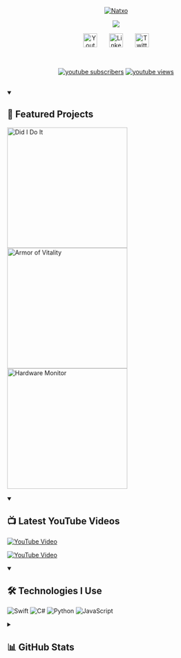 <p align="center">
  <a href="https://github.com/Natxo">
    <img src="https://user-images.githubusercontent.com/20955511/199138068-0a7b7b75-a024-4f00-803f-30a19c5d1b2d.png" alt="Natxo" /></a>
</p>

<p align="center">
  <a href="https://github.com/Natxo/readme-typing-svg">
    <img src="https://readme-typing-svg.demolab.com/?lines=Full-stack%20Developer;App%20Developer;Content%20Creator;Always%20Learning%20New%20Things&font=Fira%20Code&center=true&width=440&height=45&color=f75c7e&vCenter=true&pause=1000&size=22" /></a>
</p>

<!-- Social icons section -->
<p align="center">
  <a href="https://www.youtube.com/@NatxoNetwork"><img width="32px" alt="Youtube" title="YouTube Channel" src="https://i.imgur.com/qiXu7b2.png"/></a>
  &#8287;&#8287;&#8287;&#8287;&#8287;
  <a href="https://www.linkedin.com/in/natxo/"><img width="32px" alt="LinkedIn" title="LinkedIn" src="https://i.imgur.com/yRpa1dQ.png"/></a>
  &#8287;&#8287;&#8287;&#8287;&#8287;
  <a href="https://twitter.com/NatxoDev"><img width="32px" alt="Twitter" title="Twitter" src="https://i.imgur.com/AixJgnm.png"/></a>
</p>

<br/>

<!-- Social badges section -->
<p align="center">
  <a href="https://www.youtube.com/@NatxoNetwork?sub_confirmation=1">
    <img alt="youtube subscribers" title="Subscribe to my YouTube channel" src="https://freshidea.com/jonah/app/youtube-stats-badges/subscribers-badge.php?channel_id=NatxoNetwork"/></a>
  <a href="https://www.youtube.com/@NatxoNetwork">
    <img alt="youtube views" title="YouTube views" src="https://freshidea.com/jonah/app/youtube-stats-badges/view-count-badge.php?channel_id=NatxoNetwork"/></a>
</p>

<br/>

<details open> 
  <summary><h2>📘 Featured Projects</h2></summary>

  <p align="left">
    <a href="https://github.com/Natxo/dididoit"><img width="278" src="https://denvercoder1-github-readme-stats.vercel.app/api/pin/?username=Natxo&repo=dididoit&theme=react&bg_color=1F222E&title_color=F85D7F&hide_border=true&icon_color=F8D866&show_icons=false" alt="Did I Do It"></a>
    <a href="https://github.com/Natxo/armor-of-vitality"><img width="278" src="https://denvercoder1-github-readme-stats.vercel.app/api/pin/?username=Natxo&repo=armor-of-vitality&theme=react&bg_color=1F222E&title_color=F85D7F&hide_border=true&icon_color=F8D866&show_icons=false" alt="Armor of Vitality"></a>
    <a href="https://github.com/Natxo/hardware-monitor"><img width="278" src="https://denvercoder1-github-readme-stats.vercel.app/api/pin/?username=Natxo&repo=hardware-monitor&theme=react&bg_color=1F222E&title_color=F85D7F&hide_border=true&icon_color=F8D866&show_icons=false" alt="Hardware Monitor"></a>
  </p>

</details>

<details open> 
  <summary><h2>📺 Latest YouTube Videos</h2></summary>

<!-- YouTube Cards -->
<a href="https://www.youtube.com/watch?v=12345"><img src="https://ytcards.demolab.com/?id=12345&title=How+to+Use+X&lang=en&timestamp=1696868769&background_color=%230d1117&title_color=%23ffffff&stats_color=%23dedede&max_title_lines=2&width=250&border_radius=5&duration=172" alt="YouTube Video"></a>

<a href="https://www.youtube.com/watch?v=67890"><img src="https://ytcards.demolab.com/?id=67890&title=Project+Y+Walkthrough&lang=en&timestamp=1696868769&background_color=%230d1117&title_color=%23ffffff&stats_color=%23dedede&max_title_lines=2&width=250&border_radius=5&duration=172" alt="YouTube Video"></a>

</details>

<details open> 
  <summary><h2>🛠️ Technologies I Use</h2></summary>
  
  <p align="left">
    <img alt="Swift" src="https://img.shields.io/badge/Swift-F05138.svg?logo=swift&logoColor=white" />
    <img alt="C#" src="https://img.shields.io/badge/C%23-239120.svg?logo=c-sharp&logoColor=white" />
    <img alt="Python" src="https://img.shields.io/badge/Python-3776AB.svg?logo=python&logoColor=white" />
    <img alt="JavaScript" src="https://img.shields.io/badge/JavaScript-F7DF1E.svg?logo=javascript&logoColor=black" />
  </p>

</details>

<details> 
  <summary><h2>📊 GitHub Stats</h2></summary>

  <p>
    <img alt="Natxo's GitHub Stats" src="https://denvercoder1-github-readme-stats.vercel.app/api/?username=Natxo&show_icons=true&theme=react&bg_color=1F222E&title_color=F85D7F&hide_border=true&icon_color=F8D866" height="192px" />
    <img alt="Natxo's Top Languages" src="https://denvercoder1-github-readme-stats.vercel.app/api/top-langs/?username=Natxo&langs_count=8&layout=compact&theme=react&bg_color=1F222E&title_color=F85D7F&icon_color=F8D866&hide=Jupyter%20Notebook,Roff" height="192px"/>
  </p>

</details>
